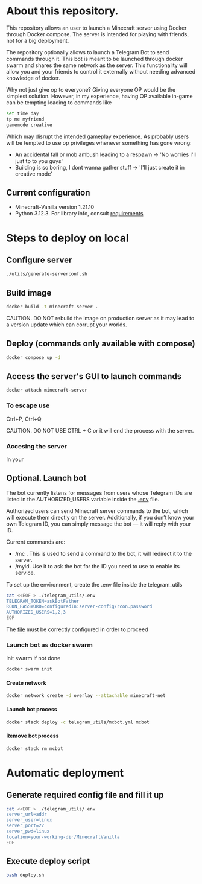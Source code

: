 # About this repository.

This repository allows an user to launch a Minecraft server using Docker through Docker compose. The server is intended for playing with friends, not for a big deployment.

The repository optionally allows to launch a Telegram Bot to send commands through it. This bot is meant to be launched through docker swarm and shares the same network as the server. This functionality will allow you and your friends to control it externally without needing advanced knowledge of docker. 

Why not just give op to everyone?
Giving everyone OP would be the simplest solution. However, in my experience, having OP available in-game can be tempting leading to commands like

```bash
set time day
tp me myfriend
gamemode creative
```

Which may disrupt the intended gameplay experience. As probably users will be tempted to use op privileges whenever something has gone wrong:
- An accidental fall or mob ambush leading to a respawn -> 'No worries I'll just tp to you guys'
- Building is so boring, I dont wanna gather stuff -> 'I'll just create it in creative mode'


## Current configuration

- Minecraft-Vanilla version 1.21.10
- Python 3.12.3. For library info, consult [requirements](telegram_utils/requirements.txt)

# Steps to deploy on local

## Configure server

```bash
./utils/generate-serverconf.sh 
```

## Build image

```bash
docker build -t minecraft-server .
```

CAUTION. DO NOT rebuild the image on production server as it may lead to a version update which can corrupt your worlds.

## Deploy (commands only available with compose)

```bash
docker compose up -d
```

## Access the server's GUI to launch commands

```bash
docker attach minecraft-server
```

### To escape use
Ctrl+P, Ctrl+Q

CAUTION. DO NOT USE CTRL + C or it will end the process with the server.

### Accesing the server

In your

## Optional. Launch bot

The bot currently listens for messages from users whose Telegram IDs are listed in the AUTHORIZED_USERS variable inside the [.env](telegram_utils/.env) file.

Authorized users can send Minecraft server commands to the bot, which will execute them directly on the server.
Additionally, if you don’t know your own Telegram ID, you can simply message the bot — it will reply with your ID.

Current commands are:
- /mc <minecraft-command>. This is used to send a command to the bot, it will redirect it to the server.
- /myid. Use it to ask the bot for the ID you need to use to enable its service. 

To set up the environment, create the .env file inside the telegram_utils

```bash
cat <<EOF > ./telegram_utils/.env
TELEGRAM_TOKEN=askBotFather
RCON_PASSWORD=configuredIn:server-config/rcon.password
AUTHORIZED_USERS=1,2,3
EOF
```

The [file](telegram_utils/.env) must be correctly configured in order to proceed

### Launch bot as docker swarm

Init swarm if not done

```bash
docker swarm init
```

#### Create network

```bash
docker network create -d overlay --attachable minecraft-net
```

#### Launch bot process

```bash
docker stack deploy -c telegram_utils/mcbot.yml mcbot
```

#### Remove bot process

```bash
docker stack rm mcbot
```

# Automatic deployment


## Generate required config file and fill it up

```bash
cat <<EOF > ./telegram_utils/.env
server_url=addr
server_user=linux
server_port=22
server_pwd=linux
location=your-working-dir/MinecraftVanilla
EOF
```

## Execute deploy script

```bash
bash deploy.sh
```


